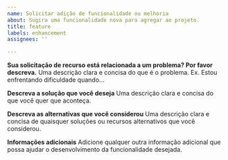 ```yaml
---
name: Solicitar adição de funcionalidade ou melhoria
about: Sugira uma funcionalidade nova para agregar ao projeto.
title: feature
labels: enhancement
assignees: ''

---
```


**Sua solicitação de recurso está relacionada a um problema? Por favor descreva.**
Uma descrição clara e concisa do que é o problema. Ex. Estou enfrentando dificuldade quando...

**Descreva a solução que você deseja**
Uma descrição clara e concisa do que você quer que aconteça.

**Descreva as alternativas que você considerou**
Uma descrição clara e concisa de quaisquer soluções ou recursos alternativos que você considerou.

**Informações adicionais**
Adicione qualquer outra informação adicional que possa ajudar o desenvolvimento da funcionalidade desejada.
